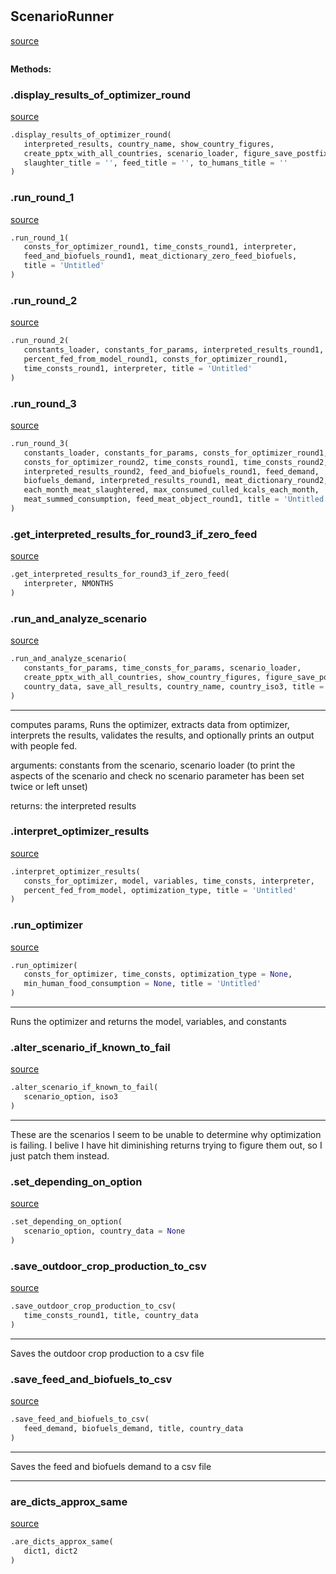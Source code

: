 #


## ScenarioRunner
[source](https://github.com/allfed/allfed-integrated-model/blob/master/src/scenarios/run_scenario.py/#L48)
```python 

```




**Methods:**


### .display_results_of_optimizer_round
[source](https://github.com/allfed/allfed-integrated-model/blob/master/src/scenarios/run_scenario.py/#L52)
```python
.display_results_of_optimizer_round(
   interpreted_results, country_name, show_country_figures,
   create_pptx_with_all_countries, scenario_loader, figure_save_postfix,
   slaughter_title = '', feed_title = '', to_humans_title = ''
)
```


### .run_round_1
[source](https://github.com/allfed/allfed-integrated-model/blob/master/src/scenarios/run_scenario.py/#L105)
```python
.run_round_1(
   consts_for_optimizer_round1, time_consts_round1, interpreter,
   feed_and_biofuels_round1, meat_dictionary_zero_feed_biofuels,
   title = 'Untitled'
)
```


### .run_round_2
[source](https://github.com/allfed/allfed-integrated-model/blob/master/src/scenarios/run_scenario.py/#L137)
```python
.run_round_2(
   constants_loader, constants_for_params, interpreted_results_round1,
   percent_fed_from_model_round1, consts_for_optimizer_round1,
   time_consts_round1, interpreter, title = 'Untitled'
)
```


### .run_round_3
[source](https://github.com/allfed/allfed-integrated-model/blob/master/src/scenarios/run_scenario.py/#L223)
```python
.run_round_3(
   constants_loader, constants_for_params, consts_for_optimizer_round1,
   consts_for_optimizer_round2, time_consts_round1, time_consts_round2,
   interpreted_results_round2, feed_and_biofuels_round1, feed_demand,
   biofuels_demand, interpreted_results_round1, meat_dictionary_round2,
   each_month_meat_slaughtered, max_consumed_culled_kcals_each_month,
   meat_summed_consumption, feed_meat_object_round1, title = 'Untitled'
)
```


### .get_interpreted_results_for_round3_if_zero_feed
[source](https://github.com/allfed/allfed-integrated-model/blob/master/src/scenarios/run_scenario.py/#L274)
```python
.get_interpreted_results_for_round3_if_zero_feed(
   interpreter, NMONTHS
)
```


### .run_and_analyze_scenario
[source](https://github.com/allfed/allfed-integrated-model/blob/master/src/scenarios/run_scenario.py/#L291)
```python
.run_and_analyze_scenario(
   constants_for_params, time_consts_for_params, scenario_loader,
   create_pptx_with_all_countries, show_country_figures, figure_save_postfix,
   country_data, save_all_results, country_name, country_iso3, title = 'Untitled'
)
```

---
computes params, Runs the optimizer, extracts data from optimizer, interprets
the results, validates the results, and optionally prints an output with people
fed.

arguments: constants from the scenario, scenario loader (to print the aspects
of the scenario and check no scenario parameter has been set twice or left
unset)

returns: the interpreted results

### .interpret_optimizer_results
[source](https://github.com/allfed/allfed-integrated-model/blob/master/src/scenarios/run_scenario.py/#L536)
```python
.interpret_optimizer_results(
   consts_for_optimizer, model, variables, time_consts, interpreter,
   percent_fed_from_model, optimization_type, title = 'Untitled'
)
```


### .run_optimizer
[source](https://github.com/allfed/allfed-integrated-model/blob/master/src/scenarios/run_scenario.py/#L573)
```python
.run_optimizer(
   consts_for_optimizer, time_consts, optimization_type = None,
   min_human_food_consumption = None, title = 'Untitled'
)
```

---
Runs the optimizer and returns the model, variables, and constants

### .alter_scenario_if_known_to_fail
[source](https://github.com/allfed/allfed-integrated-model/blob/master/src/scenarios/run_scenario.py/#L641)
```python
.alter_scenario_if_known_to_fail(
   scenario_option, iso3
)
```

---
These are the scenarios I seem to be unable to determine why optimization is failing.
I belive I have hit diminishing returns trying to figure them out, so I just patch them instead.

### .set_depending_on_option
[source](https://github.com/allfed/allfed-integrated-model/blob/master/src/scenarios/run_scenario.py/#L782)
```python
.set_depending_on_option(
   scenario_option, country_data = None
)
```


### .save_outdoor_crop_production_to_csv
[source](https://github.com/allfed/allfed-integrated-model/blob/master/src/scenarios/run_scenario.py/#L1330)
```python
.save_outdoor_crop_production_to_csv(
   time_consts_round1, title, country_data
)
```

---
Saves the outdoor crop production to a csv file

### .save_feed_and_biofuels_to_csv
[source](https://github.com/allfed/allfed-integrated-model/blob/master/src/scenarios/run_scenario.py/#L1352)
```python
.save_feed_and_biofuels_to_csv(
   feed_demand, biofuels_demand, title, country_data
)
```

---
Saves the feed and biofuels demand to a csv file

----


### are_dicts_approx_same
[source](https://github.com/allfed/allfed-integrated-model/blob/master/src/scenarios/run_scenario.py/#L34)
```python
.are_dicts_approx_same(
   dict1, dict2
)
```

